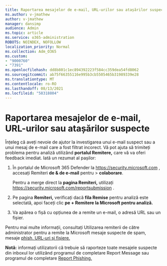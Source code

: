 ```yaml
---
title: Raportarea mesajelor de e-mail, URL-urilor sau atașărilor suspecte
ms.author: v-jmathew
author: v-jmathew
manager: dansimp
audience: Admin
ms.topic: article
ms.service: o365-administration
ROBOTS: NOINDEX, NOFOLLOW
localization_priority: Normal
ms.collection: Adm_O365
ms.custom:
- "9000760"
- "7391"
ms.openlocfilehash: dd8b801c1ec894392223f584cc359dea54fd8062
ms.sourcegitcommit: ab75f66355116e995b3cb5505465b31989339e28
ms.translationtype: MT
ms.contentlocale: ro-RO
ms.lasthandoff: 08/13/2021
ms.locfileid: "58318804"
---
```

# <a name="report-suspicious-emails-urls-or-attachments"></a>Raportarea mesajelor de e-mail, URL-urilor sau atașărilor suspecte

Înțeleg că aveți nevoie de ajutor la investigarea unui e-mail suspect sau a unui mesaj de e-mail care a fost filtrat incorect. Vă pot ajuta să trimiteți problema pentru analiză utilizând **portalul Remitere,** care vă va oferi feedback imediat. Iată un rezumat al pașilor:

1. În portalul de Microsoft 365 Defender la <https://security.microsoft.com> , accesați Remiteri **de & de e-mail** pentru \> **colaborare**.

   Pentru a merge direct la **pagina Remiteri,** utilizați <https://security.microsoft.com/reportsubmission> .

2. Pe pagina **Remiteri,** verificați dacă **fila Remise** pentru analiză este selectată, apoi faceți clic **pe + Remitere la Microsoft pentru analiză.**

3. Va apărea o fișă cu opțiunea de a remite un e-mail, o adresă URL sau un fișier.

Pentru mai multe informații, consultați Utilizarea remiterii de către administrator pentru a remite la Microsoft mesaje suspecte de spam, mesaje [phish, URL-uri și fișiere.](https://docs.microsoft.com/microsoft-365/security/office-365-security/admin-submission)

**Notă:** informați utilizatorii că trebuie să raporteze toate mesajele suspecte din inboxul lor utilizând programul de completare Report Message sau programul de completare [Report Phishing.](https://docs.microsoft.com/microsoft-365/security/office-365-security/enable-the-report-message-add-in)
